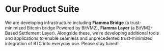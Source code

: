 # Our Product Suite

We are developing infrastructure including **Fiamma Bridge** (a trust-minimized Bitcoin bridge Powered by BitVM2), **Fiamma Layer** (a BitVM2-Based Settlement Layer). Alongside these, we’re developing additional tools and applications to enable seamless and unprecedented trust-minimized integration of BTC into everyday use. Please stay tuned!&#x20;
